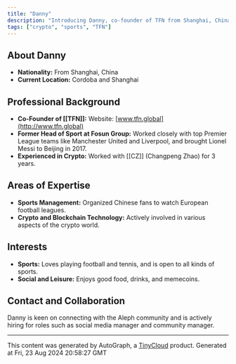 ```yaml
---
title: "Danny"
description: "Introducing Danny, co-founder of TFN from Shanghai, China, with a background in sports management and crypto."
tags: ["crypto", "sports", "TFN"]
---
```


## About Danny

- **Nationality:** From Shanghai, China
- **Current Location:** Cordoba and Shanghai

## Professional Background

- **Co-Founder of [[TFN]]:** Website: [www.tfn.global](http://www.tfn.global)
- **Former Head of Sport at Fosun Group:** Worked closely with top Premier League teams like Manchester United and Liverpool, and brought Lionel Messi to Beijing in 2017.
- **Experienced in Crypto:** Worked with [[CZ]] (Changpeng Zhao) for 3 years.

## Areas of Expertise

- **Sports Management:** Organized Chinese fans to watch European football leagues.
- **Crypto and Blockchain Technology:** Actively involved in various aspects of the crypto world.

## Interests

- **Sports:** Loves playing football and tennis, and is open to all kinds of sports.
- **Social and Leisure:** Enjoys good food, drinks, and memecoins.

## Contact and Collaboration

Danny is keen on connecting with the Aleph community and is actively hiring for roles such as social media manager and community manager.

---
This content was generated by AutoGraph, a [TinyCloud](https://tinycloud.xyz/) product.
Generated at Fri, 23 Aug 2024 20:58:27 GMT